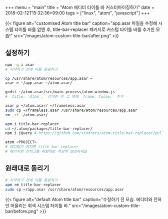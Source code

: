 +++
menu = "main"
title = "Atom 에디터 타이틀 바 커스터마이징하기"
date = 2018-02-12T15:32:36+09:00
tags = ["linux", "atom", "javascript"]
+++

{{< figure
  alt="customised Atom title bar"
  caption="app.asar 파일을 수정해 시스템 타이틀 바를 없앤 후, title-bar-replacer 패키지로 커스텀 타이틀 바를 추가한 모습!"
  src="/images/atom-custom-title-bar/after.png" >}}

## 설정하기

```bash
npm -g i asar
# 시작하기 전에 아톰 종료하기

cp /usr/share/atom/resources/app.asar ~
asar e ~/app.asar ~/atom.asar/

gedit ~/atom.asar/src/main-process/atom-window.js
# `title: 'Atom',` 검색한 후 그 옆에 `frame: false,` 추가

asar p ~/atom.asar/ ~/frameless.asar
sudo cp ~/frameless.asar /usr/share/atom/resources/app.asar
rm -rf ~/atom.asar/

apm i title-bar-replacer
cd ~/.atom/packages/title-bar-replacer/
npm i jQuery # https://github.com/sindrets/atom-title-bar-replacer/pull/25

atom <PROJECT>
# 에디터가 켜지면 title-bar-replacer
# 패키지의 컨피그를 취향대로 적당히 설정하세요
```

## 원래대로 돌리기
```bash
# 시작하기 전에 아톰 종료하기
apm rm title-bar-replacer
sudo cp ~/app.asar /usr/share/atom/resources/app.asar
```

{{< figure
  alt="default Atom title bar"
  caption="수정하기 전 모습. 에디터와 전혀 안 어울리는 회색 시스템 타이틀 바."
  src="/images/atom-custom-title-bar/before.png" >}}
